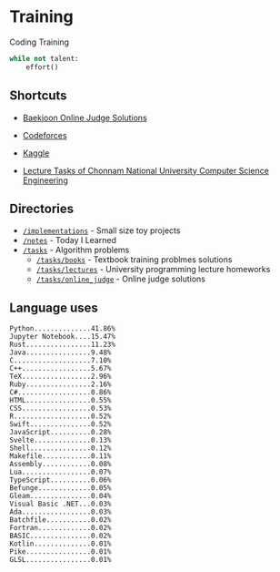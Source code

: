# Training
Coding Training

```python
while not talent:
    effort()
```

## Shortcuts
* [Baekjoon Online Judge Solutions](./tasks/online_judge/baekjoon/)
* [Codeforces](./tasks/competitive/codeforces/)
* [Kaggle](./tasks/competitive/kaggle)

* [Lecture Tasks of Chonnam National University Computer Science Engineering](./tasks/lectures/jnu/)

## Directories
* [`/implementations`](./implementations/) - Small size toy projects
* [`/notes`](./notes/) - Today I Learned
* [`/tasks`](./tasks/) - Algorithm problems
  * [`/tasks/books`](./tasks/books/) - Textbook training problmes solutions
  * [`/tasks/lectures`](./tasks/lectures/) - University programming lecture homeworks
  * [`/tasks/online_judge`](./tasks/online_judge/) - Online judge solutions

## Language uses
```
Python..............41.86%
Jupyter Notebook....15.47%
Rust................11.23%
Java................9.48%
C...................7.10%
C++.................5.67%
TeX.................2.96%
Ruby................2.16%
C#..................0.86%
HTML................0.55%
CSS.................0.53%
R...................0.52%
Swift...............0.52%
JavaScript..........0.28%
Svelte..............0.13%
Shell...............0.12%
Makefile............0.11%
Assembly............0.08%
Lua.................0.07%
TypeScript..........0.06%
Befunge.............0.05%
Gleam...............0.04%
Visual Basic .NET...0.03%
Ada.................0.03%
Batchfile...........0.02%
Fortran.............0.02%
BASIC...............0.02%
Kotlin..............0.01%
Pike................0.01%
GLSL................0.01%
```
